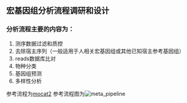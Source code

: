 ## 宏基因组分析流程调研和设计

### 分析流程主要的内容为：

1. 测序数据过滤和质控
2. 去除宿主序列（一般适用于人相关宏基因组或其他已知宿主参考基因组）
3. reads数据库比对
4. 物种分类
5. 基因组预测
6. 多样性分析

参考流程为[mocat2](http://mocat.embl.de/index.html)
参考流程图为![meta_pipeline](http://mocat.embl.de/images/supplfig.png)
